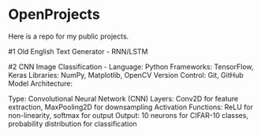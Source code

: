 # OpenProjects

Here is a repo for my public projects. 

#1 Old English Text Generator - RNN/LSTM

#2 CNN Image Classification - 
Language: Python
Frameworks: TensorFlow, Keras
Libraries: NumPy, Matplotlib, OpenCV
Version Control: Git, GitHub
Model Architecture:

Type: Convolutional Neural Network (CNN)
Layers: Conv2D for feature extraction, MaxPooling2D for downsampling
Activation Functions: ReLU for non-linearity, softmax for output
Output: 10 neurons for CIFAR-10 classes, probability distribution for classification
